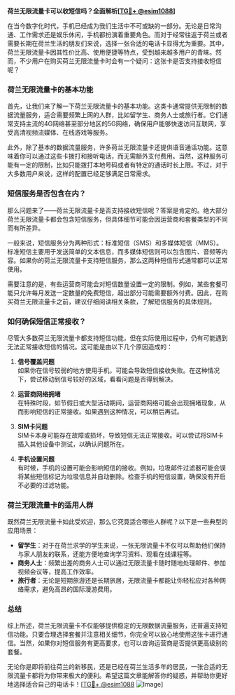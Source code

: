 **荷兰无限流量卡可以收短信吗？全面解析[[TG💪+ @esim1088](https://t.me/s/esim1088)]**

在当今数字化时代，手机已经成为我们生活中不可或缺的一部分。无论是日常沟通、工作需求还是娱乐休闲，手机都扮演着重要角色。而对于经常往返于荷兰或者需要长期在荷兰生活的朋友们来说，选择一张合适的电话卡显得尤为重要。其中，荷兰无限流量卡因其性价比高、使用便捷等特点，受到越来越多用户的青睐。然而，不少用户在购买荷兰无限流量卡时会有一个疑问：这张卡是否支持接收短信呢？

### 荷兰无限流量卡的基本功能

首先，让我们来了解一下荷兰无限流量卡的基本功能。这类卡通常提供无限制的数据流量服务，适合需要频繁上网的人群，比如留学生、商务人士或旅行者。它们通常支持主流的4G网络甚至部分地区的5G网络，确保用户能够快速访问互联网，享受高清视频流媒体、在线游戏等服务。

此外，除了基本的数据流量服务，许多荷兰无限流量卡还提供语音通话功能。这意味着你可以通过这些卡拨打和接听电话，而无需额外支付费用。当然，这种服务可能有一定的限制，比如只能拨打本地号码或者有特定的通话时长上限。不过，对于大多数用户来说，这样的配置已经足够满足日常需求。

### 短信服务是否包含在内？

那么问题来了——荷兰无限流量卡是否支持接收短信呢？答案是肯定的。绝大部分荷兰无限流量卡都会包含短信服务，但具体细节可能会因运营商和套餐类型的不同而有所差异。

一般来说，短信服务分为两种形式：标准短信（SMS）和多媒体短信（MMS）。标准短信主要用于发送简单的文本信息，而多媒体短信则可以包含图片、音频等内容。如果你的荷兰无限流量卡支持短信服务，那么这两种短信形式通常都可以正常使用。

需要注意的是，有些运营商可能会对短信数量设置一定的限制。例如，某些套餐可能只允许每月发送一定数量的免费短信，超出部分可能需要额外付费。因此，在购买荷兰无限流量卡之前，建议仔细阅读相关条款，了解短信服务的具体规则。

### 如何确保短信正常接收？

尽管大多数荷兰无限流量卡都支持短信功能，但在实际使用过程中，仍有可能遇到无法正常接收短信的情况。这可能是由以下几个原因造成的：

1. **信号覆盖问题**  
   如果你在信号较弱的地方使用手机，可能会导致短信接收失败。在这种情况下，尝试移动到信号较好的区域，看看问题是否得到解决。

2. **运营商网络拥堵**  
   在特殊时段，如节假日或大型活动期间，运营商网络可能会出现拥堵现象，从而影响短信的正常接收。如果遇到这种情况，可以稍后再试。

3. **SIM卡问题**  
   SIM卡本身可能存在故障或损坏，导致短信无法正常接收。可以尝试将SIM卡插入其他设备中测试，以确认问题所在。

4. **手机设置问题**  
   有时候，手机的设置可能会影响短信的接收。例如，垃圾邮件过滤器可能会误将某些短信标记为垃圾信息并自动删除。检查手机的短信设置，确保没有开启不必要的过滤功能。

### 荷兰无限流量卡的适用人群

既然荷兰无限流量卡如此受欢迎，那么它究竟适合哪些人群呢？以下是一些典型的应用场景：

- **留学生**：对于在荷兰求学的学生来说，一张无限流量卡不仅可以帮助他们保持与家人朋友的联系，还能方便地查询学习资料、观看在线课程等。
- **商务人士**：频繁出差的商务人士可以通过无限流量卡随时随地处理邮件、参加视频会议等，提高工作效率。
- **旅行者**：无论是短期旅游还是长期旅居，无限流量卡都能让你轻松应对各种网络需求，避免高昂的国际漫游费用。

### 总结

综上所述，荷兰无限流量卡不仅能够提供稳定的无限数据流量服务，还普遍支持短信功能。只要合理选择套餐并注意相关细节，你完全可以放心地使用这张卡进行通信。当然，如果你对短信服务有更高要求，也可以咨询运营商是否提供更高级别的套餐。

无论你是即将前往荷兰的新移民，还是已经在荷兰生活多年的居民，一张合适的无限流量卡都将为你带来极大的便利。希望这篇文章能解答你的疑惑，并帮助你更好地选择适合自己的电话卡！[[TG💪+ @esim1088](https://t.me/s/esim1088) ![Image](https://i.postimg.cc/4NQfJmqS/Snipaste-2025-05-13-00-14-12.png)]